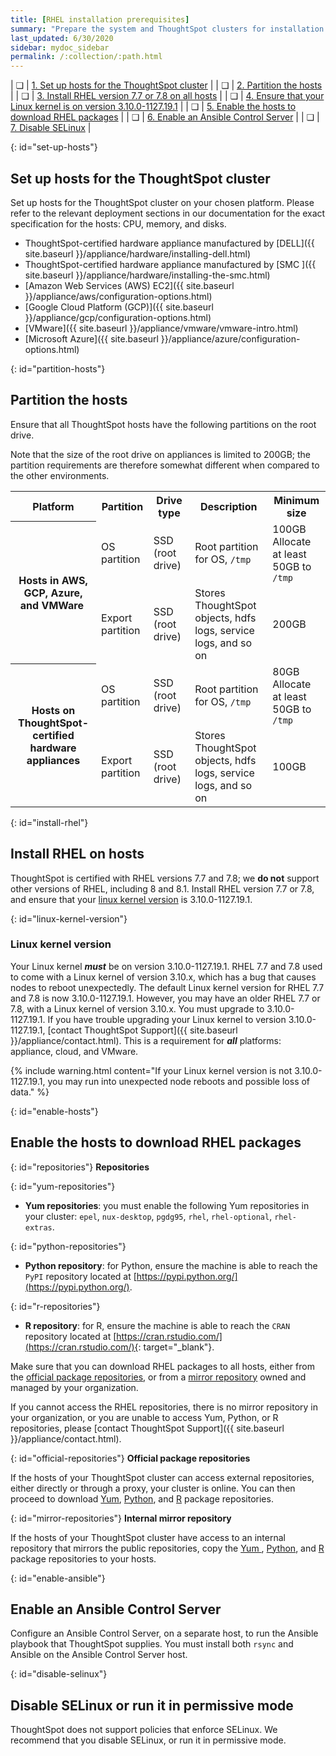 ```yaml
---
title: [RHEL installation prerequisites]
summary: "Prepare the system and ThoughtSpot clusters for installation."
last_updated: 6/30/2020
sidebar: mydoc_sidebar
permalink: /:collection/:path.html
---
```

| &#10063; | [1. Set up hosts for the ThoughtSpot cluster](#set-up-hosts) |
| &#10063; | [2. Partition the hosts](#partition-hosts) |
| &#10063; | [3. Install RHEL version 7.7 or 7.8 on all hosts](#install-rhel) |
| &#10063; | [4. Ensure that your Linux kernel is on version 3.10.0-1127.19.1](#linux-kernel-version) |
| &#10063; | [5. Enable the hosts to download RHEL packages](#enable-hosts) |
| &#10063; | [6. Enable an Ansible Control Server](#enable-ansible) |
| &#10063; | [7. Disable SELinux](#disable-selinux) |

{: id="set-up-hosts"}
## Set up hosts for the ThoughtSpot cluster

Set up hosts for the ThoughtSpot cluster on your chosen platform. Please refer to the relevant deployment sections in our documentation for the exact specification for the hosts: CPU, memory, and disks.

- ThoughtSpot-certified hardware appliance manufactured by [DELL]({{ site.baseurl }}/appliance/hardware/installing-dell.html)
- ThoughtSpot-certified hardware appliance manufactured by [SMC ]({{ site.baseurl }}/appliance/hardware/installing-the-smc.html)
- [Amazon Web Services (AWS) EC2]({{ site.baseurl }}/appliance/aws/configuration-options.html)
- [Google Cloud Platform (GCP)]({{ site.baseurl }}/appliance/gcp/configuration-options.html)
- [VMware]({{ site.baseurl }}/appliance/vmware/vmware-intro.html)
- [Microsoft Azure]({{ site.baseurl }}/appliance/azure/configuration-options.html)

{: id="partition-hosts"}
## Partition the hosts

Ensure that all ThoughtSpot hosts have the following partitions on the root drive.

Note that the size of the root drive on appliances is limited to 200GB; the partition requirements are therefore somewhat different when compared to the other environments.

<table>
<tbody>
<tr>
<th>Platform</th>
<th>Partition</th>
<th>Drive type</th>
<th>Description</th>
<th>Minimum size</th>
</tr>
<tr>
<th rowspan="2">Hosts in AWS, GCP, Azure, and VMWare&nbsp;</th>
<td>OS partition</td>
<td>SSD (root drive)</td>
<td>Root partition for OS, <code>/tmp</code></td>
<td>100GB<br />Allocate at least 50GB to <code>/tmp</code></td>
</tr>
<tr>
<td>Export partition</td>
<td>SSD (root drive)&nbsp;</td>
<td>Stores ThoughtSpot objects, hdfs logs, service logs, and so on</td>
<td>200GB</td>
</tr>
<tr>
<th rowspan="2">Hosts on ThoughtSpot-certified hardware appliances</th>
<td>OS partition</td>
<td>SSD (root drive)</td>
<td>Root partition for OS, <code>/tmp</code></td>
<td>80GB<br />Allocate at least 50GB to <code>/tmp</code></td>
</tr>
<tr>
<td>Export partition</td>
<td>SSD (root drive)&nbsp;</td>
<td>Stores ThoughtSpot objects, hdfs logs, service logs, and so on</td>
<td>100GB</td>
</tr>
</tbody>
</table>

{: id="install-rhel"}
## Install RHEL on hosts

ThoughtSpot is certified with RHEL versions 7.7 and 7.8; we **do not** support other versions of RHEL, including 8 and 8.1. Install RHEL version 7.7 or 7.8, and ensure that your [linux kernel version](#linux-kernel-version) is 3.10.0-1127.19.1.

{: id="linux-kernel-version"}
### Linux kernel version
Your Linux kernel ***must*** be on version 3.10.0-1127.19.1. RHEL 7.7 and 7.8 used to come with a Linux kernel of version 3.10.x, which has a bug that causes nodes to reboot unexpectedly. The default Linux kernel version for RHEL 7.7 and 7.8 is now 3.10.0-1127.19.1. However, you may have an older RHEL 7.7 or 7.8, with a Linux kernel of version 3.10.x. You must upgrade to 3.10.0-1127.19.1. If you have trouble upgrading your Linux kernel to version 3.10.0-1127.19.1, [contact ThoughtSpot Support]({{ site.baseurl }}/appliance/contact.html). This is a requirement for ***all*** platforms: appliance, cloud, and VMware.

{% include warning.html content="If your Linux kernel version is not 3.10.0-1127.19.1, you may run into unexpected node reboots and possible loss of data." %}

{: id="enable-hosts"}
## Enable the hosts to download RHEL packages

{: id="repositories"}
**Repositories**

{: id="yum-repositories"}
- **Yum repositories**: you must enable the following Yum repositories in your cluster: `epel`, `nux-desktop`, `pgdg95`, `rhel`, `rhel-optional`, `rhel-extras`.

{: id="python-repositories"}
- **Python repository**: for Python, ensure the machine is able to reach the `PyPI` repository located at [https://pypi.python.org/](https://pypi.python.org/).

{: id="r-repositories"}
- **R repository**: for R, ensure the machine is able to reach the `CRAN` repository located at [https://cran.rstudio.com/](https://cran.rstudio.com/){: target="_blank"}.

Make sure that you can download RHEL packages to all hosts, either from the [official package repositories](#official-repositories), or from a [mirror repository](#mirror-repositories) owned and managed by your organization.

If you cannot access the RHEL repositories, there is no mirror repository in your organization, or you are unable to access Yum, Python, or R repositories, please [contact ThoughtSpot Support]({{ site.baseurl }}/appliance/contact.html).

{: id="official-repositories"}
**Official package repositories**

If the hosts of your ThoughtSpot cluster can access external repositories, either directly or through a proxy, your cluster is online. You can then proceed to download [Yum](#yum-repositories), [Python](#python-repositories), and [R](#r-repositories) package repositories.

{: id="mirror-repositories"}
**Internal mirror repository**

If the hosts of your ThoughtSpot cluster have access to an internal repository that mirrors the public repositories, copy the [Yum
](#yum-repositories), [Python](#python-repositories), and [R](#r-repositories) package repositories to your hosts.

{: id="enable-ansible"}
## Enable an Ansible Control Server

Configure an Ansible Control Server, on a separate host, to run the Ansible playbook that ThoughtSpot supplies. You must install both `rsync` and Ansible on the Ansible Control Server host.

{: id="disable-selinux"}
## Disable SELinux or run it in permissive mode
ThoughtSpot does not support policies that enforce SELinux. We recommend that you disable SELinux, or run it in permissive mode.
